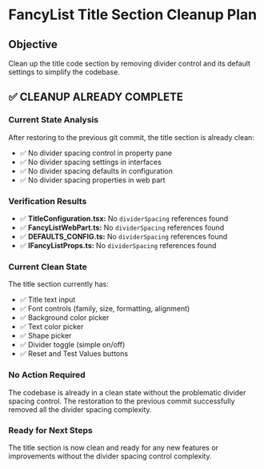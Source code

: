 # FancyList Title Section Cleanup Plan

## **Objective**
Clean up the title code section by removing divider control and its default settings to simplify the codebase.

## **✅ CLEANUP ALREADY COMPLETE**

### **Current State Analysis**
After restoring to the previous git commit, the title section is already clean:
- ✅ No divider spacing control in property pane
- ✅ No divider spacing settings in interfaces
- ✅ No divider spacing defaults in configuration
- ✅ No divider spacing properties in web part

### **Verification Results**
- ✅ **TitleConfiguration.tsx:** No `dividerSpacing` references found
- ✅ **FancyListWebPart.ts:** No `dividerSpacing` references found
- ✅ **DEFAULTS_CONFIG.ts:** No `dividerSpacing` references found
- ✅ **IFancyListProps.ts:** No `dividerSpacing` references found

### **Current Clean State**
The title section currently has:
- ✅ Title text input
- ✅ Font controls (family, size, formatting, alignment)
- ✅ Background color picker
- ✅ Text color picker
- ✅ Shape picker
- ✅ Divider toggle (simple on/off)
- ✅ Reset and Test Values buttons

### **No Action Required**
The codebase is already in a clean state without the problematic divider spacing control. The restoration to the previous commit successfully removed all the divider spacing complexity.

### **Ready for Next Steps**
The title section is now clean and ready for any new features or improvements without the divider spacing control complexity.